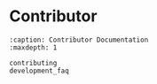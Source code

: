 # Contributor

```{toctree}
:caption: Contributor Documentation
:maxdepth: 1

contributing
development_faq
```
